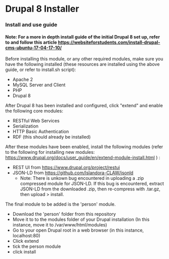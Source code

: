 # Drupal 8 Installer

### Install and use guide

#### Note: For a more in depth install guide of the initial Drupal 8 set up, refer to and follow this article https://websiteforstudents.com/install-drupal-cms-ubuntu-17-04-17-10/

Before installing this module, or any other required modules, make sure you have the following installed (these resources are installed using the above guide, or refer to install.sh script):

- Apache 2
- MySQL Server and Client
- PHP
- Drupal 8

After Drupal 8 has been installed and configured, click "extend" and enable the following core modules:

- RESTful Web Services
- Serialization
- HTTP Basic Authentication
- RDF (this should already be installed)

After these modules have been enabled, install the following modules (refer to the following for installing new modules: https://www.drupal.org/docs/user_guide/en/extend-module-install.html ) : 

- REST UI from https://www.drupal.org/project/restui
- JSON-LD from https://github.com/Islandora-CLAW/jsonld
  - Note: There is unkown bug encountered in uploading a .zip compressed module for JSON-LD. If this bug is encountered, extract JSON-LD from the downloaded .zip, then re-compress with .tar.gz, then upload > install.

The final module to be added is the 'person' module. 
  - Download the 'person' folder from this repository 
  - Move it to to the modules folder of your Drupal installation (In this instance, move it to /var/www/html/modules)
  - Go to your open Drupal root in a web browser (in this instance, localhost:80)
  - Click extend
  - tick the person module
  - click install
